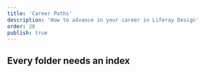 ```yaml
---
title: 'Career Paths'
description: 'How to advance in your career in Liferay Design'
order: 20
publish: true
---
```


## Every folder needs an index
